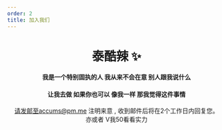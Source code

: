 ```yaml
---
order: 2
title: 加入我们
---
```


<center>

# 泰酷辣 ✨
#### 我是一个特别固执的人 我从来不会在意 别人跟我说什么
#### 让我去做 如果你也可以  像我一样  那我觉得这件事情

请发邮至accums@pm.me 注明来意 , 收到邮件后将在2个工作日内回复您。<br/>
亦或者 V我50看看实力 
</center>










